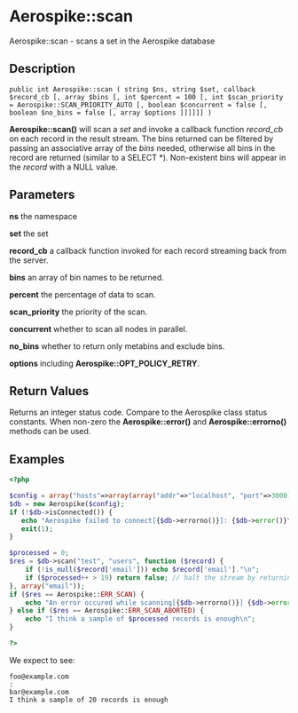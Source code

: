 
# Aerospike::scan

Aerospike::scan - scans a set in the Aerospike database

## Description

```
public int Aerospike::scan ( string $ns, string $set, callback $record_cb [, array $bins [, int $percent = 100 [, int $scan_priority = Aerospike::SCAN_PRIORITY_AUTO [, boolean $concurrent = false [, boolean $no_bins = false [, array $options ]]]]]] )
```

**Aerospike::scan()** will scan a *set* and invoke a callback function 
*record_cb* on each record in the result stream.
The bins returned can be filtered by passing an associative array of the *bins*
needed, otherwise all bins in the record are returned (similar to a SELECT \*).
Non-existent bins will appear in the *record* with a NULL value.

## Parameters

**ns** the namespace

**set** the set

**record_cb** a callback function invoked for each record streaming back from the server.

**bins** an array of bin names to be returned.

**percent** the percentage of data to scan.

**scan_priority** the priority of the scan.

**concurrent** whether to scan all nodes in parallel.

**no_bins** whether to return only metabins and exclude bins.

**options** including **Aerospike::OPT_POLICY_RETRY**.

## Return Values

Returns an integer status code.  Compare to the Aerospike class status
constants.  When non-zero the **Aerospike::error()** and
**Aerospike::errorno()** methods can be used.

## Examples

```php
<?php

$config = array("hosts"=>array(array("addr"=>"localhost", "port"=>3000)));
$db = new Aerospike($config);
if (!$db->isConnected()) {
   echo "Aerospike failed to connect[{$db->errorno()}]: {$db->error()}\n";
   exit(1);
}

$processed = 0;
$res = $db->scan("test", "users", function ($record) {
    if (!is_null($record['email'])) echo $record['email']."\n";
    if ($processed++ > 19) return false; // halt the stream by returning a false
}, array("email"));
if ($res == Aerospike::ERR_SCAN) {
    echo "An error occured while scanning[{$db->errorno()}] {$db->error()}\n";
} else if ($res == Aerospike::ERR_SCAN_ABORTED) {
    echo "I think a sample of $processed records is enough\n";
}

?>
```

We expect to see:

```
foo@example.com
:
bar@example.com
I think a sample of 20 records is enough
```

